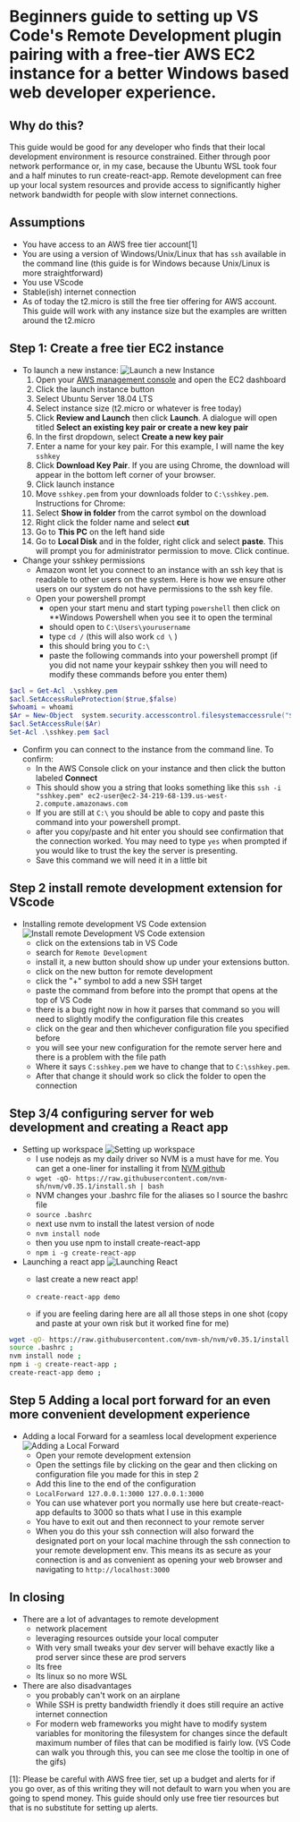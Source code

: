 # Beginners guide to setting up VS Code's Remote Development plugin pairing with a free-tier AWS EC2 instance for a better Windows based web developer experience.

## Why do this?
This guide would be good for any developer who finds that their local development environment is resource constrained. Either through poor network performance or, in my case, because the Ubuntu WSL took four and a half minutes to run create-react-app. Remote development can free up your local system resources and provide access to significantly higher network bandwidth for people with slow internet connections.

## Assumptions 
- You have access to an AWS free tier account[1]
- You are using a version of Windows/Unix/Linux that has `ssh` available in the command line (this guide is for Windows because Unix/Linux is more straightforward)
- You use VScode
- Stable(ish) internet connection
- As of today the t2.micro is still the free tier offering for AWS account. This guide will work with any instance size but the examples are written around the t2.micro



## Step 1: Create a free tier EC2 instance
- To launch a new instance:
  ![Launch a new Instance](https://github.com/leeroywking/remoteDev/blob/master/gifs/instance1.gif)
  1.  Open your [AWS management console](https://aws.amazon.com/console/) and open the EC2 dashboard
  1. Click the launch instance button
  1. Select Ubuntu Server 18.04 LTS
  1. Select instance size (t2.micro or whatever is free today)
  1. Click **Review and Launch** then click **Launch**. A dialogue will open titled **Select an existing key pair or create a new key pair**
  1. In the first dropdown, select **Create a new key pair**
  1. Enter a name for your key pair. For this example, I will name the key ```sshkey``` 
  1. Click **Download Key Pair**. If you are using Chrome, the download will appear in the bottom left corner of your browser. 
  1. Click launch instance
  1. Move ```sshkey.pem``` from your downloads folder to ```C:\sshkey.pem```. 
    Instructions for Chrome:
    1. Select **Show in folder** from the carrot symbol on the download
    1. Right click the folder name and select **cut**
    1. Go to **This PC** on the left hand side
    1. Go to **Local Disk** and in the folder, right click and select **paste**. This will prompt you for administrator permission to move. Click continue.
-  Change your sshkey permissions
   - Amazon wont let you connect to an instance with an ssh key that is readable to other users on the system. Here is how we ensure other users on our system do not have permissions to the ssh key file. 
   - Open your powershell prompt
     - open your start menu and start typing ```powershell``` then click on **Windows Powershell when you see it to open the terminal
     - should open to ```C:\Users\yourusername```
     - type ```cd /``` (this will also work ```cd \``` )
     - this should bring you to ```C:\``` 
     - paste the following commands into your powershell prompt (if you did not name your keypair sshkey then you will need to modify these commands before you enter them)
```powershell
$acl = Get-Acl .\sshkey.pem
$acl.SetAccessRuleProtection($true,$false)
$whoami = whoami
$Ar = New-Object  system.security.accesscontrol.filesystemaccessrule("$whoami","FullControl","Allow")
$acl.SetAccessRule($Ar)
Set-Acl .\sshkey.pem $acl
``` 
- Confirm you can connect to the instance from the command line. To confirm:
    - In the AWS Console click on your instance and then click the button labeled **Connect**
    - This should show you a string that looks something like this ```ssh -i "sshkey.pem" ec2-user@ec2-34-219-68-139.us-west-2.compute.amazonaws.com ```
    - If you are still at ```C:\``` you should be able to copy and paste this command into your powershell prompt.
    - after you copy/paste and hit enter you should see confirmation that the connection worked. You may need to type ```yes``` when prompted if you would like to trust the key the server is presenting.
    - Save this command we will need it in a little bit

 ## Step 2 install remote development extension for VScode
- Installing remote development VS Code extension
![Install remote Development VS Code extension](https://github.com/leeroywking/remoteDev/blob/master/gifs/remoteDevSetup.gif)
   - click on the extensions tab in VS Code
   - search for ```Remote Development```
   - install it, a new button should show up under your extensions button.
   - click on the new button for remote development
   - click the "+" symbol to add a new SSH target 
   - paste the command from before into the prompt that opens at the top of VS Code
   - there is a bug right now in how it parses that command so you will need to slightly modify the configuration file this creates 
   - click on the gear and then whichever configuration file you specified before
   - you will see your new configuration for the remote server here and there is a problem with the file path
   - Where it says ```C:sshkey.pem``` we have to change that to ```C:\sshkey.pem```.
   - After that change it should work so click the folder to open the connection
## Step 3/4 configuring server for web development and creating a React app
  - Setting up workspace
  ![Setting up workspace](https://github.com/leeroywking/remoteDev/blob/master/gifs/settingUpWorkspace.gif)
    - I use nodejs as my daily driver so NVM is a must have for me. You can get a one-liner for installing it from [NVM github](https://github.com/nvm-sh/nvm)
    - ```wget -qO- https://raw.githubusercontent.com/nvm-sh/nvm/v0.35.1/install.sh | bash ```
    - NVM changes your .bashrc file for the aliases so I source the bashrc file 
    - ```source .bashrc ```
    - next use nvm to install the latest version of node
    - ``` nvm install node ```
    - then you use npm to install create-react-app
    - ``` npm i -g create-react-app ```
  - Launching a react app
  ![Launching React](https://github.com/leeroywking/remoteDev/blob/master/gifs/launchingReact.gif)
    - last create a new react app!
    - ``` create-react-app demo ```

    - if you are feeling daring here are all all those steps in one shot (copy and paste at your own risk but it worked fine for me)
  ```bash
  wget -qO- https://raw.githubusercontent.com/nvm-sh/nvm/v0.35.1/install.sh | bash ;
  source .bashrc ;
  nvm install node ;
  npm i -g create-react-app ;
  create-react-app demo ;

  ```
  ## Step 5 Adding a local port forward for an even more convenient development experience
  - Adding a local Forward for a seamless local development experience
  ![Adding a Local Forward](https://github.com/leeroywking/remoteDev/blob/master/gifs/addingLocalForward.gif)
    - Open your remote development extension
    - Open the settings file by clicking on the gear and then clicking on configuration file you made for this in step 2
    - Add this line to the end of the configuration 
    - ```LocalForward 127.0.0.1:3000 127.0.0.1:3000 ```
    - You can use whatever port you normally use here but create-react-app defaults to 3000 so thats what I use in this example
    - You have to exit out and then reconnect to your remote server
    - When you do this your ssh connection will also forward the designated port on your local machine through the ssh connection to your remote development env. This means its as secure as your connection is and as convenient as opening your web browser and navigating to ``` http://localhost:3000 ```
## In closing
  - There are a lot of advantages to remote development
    - network placement
    - leveraging resources outside your local computer
    - With very small tweaks your dev server will behave exactly like a prod server since these are prod servers
    - Its free
    - Its linux so no more WSL
  - There are also disadvantages
    - you probably can't work on an airplane
    - While SSH is pretty bandwidth friendly it does still require an active internet connection
    - For modern web frameworks you might have to modify system variables for monitoring the filesystem for changes since the default maximum number of files that can be modified is fairly low. (VS Code can walk you through this, you can see me close the tooltip in one of the gifs)






[1]: Please be careful with AWS free tier, set up a budget and alerts for if you go over, as of this writing they will not default to warn you when you are going to spend money. This guide should only use free tier resources but that is no substitute for setting up alerts.
